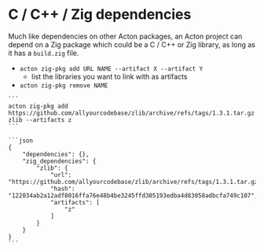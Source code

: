 # C / C++ / Zig dependencies

Much like dependencies on other Acton packages, an Acton project can depend on a Zig package which could be a C / C++ or Zig library, as long as it has a `build.zig` file.

- `acton zig-pkg add URL NAME --artifact X --artifact Y`
  - list the libraries you want to link with as artifacts
- `acton zig-pkg remove NAME`

~~~admonish example
```
acton zig-pkg add https://github.com/allyourcodebase/zlib/archive/refs/tags/1.3.1.tar.gz zlib --artifacts z
```

```json
{
    "dependencies": {},
    "zig_dependencies": {
        "zlib": {
            "url": "https://github.com/allyourcodebase/zlib/archive/refs/tags/1.3.1.tar.gz",
            "hash": "122034ab2a12adf8016ffa76e48b4be3245ffd305193edba4d83058adbcfa749c107",
            "artifacts": [
                "z"
            ]
        }
    }
}
```

~~~
